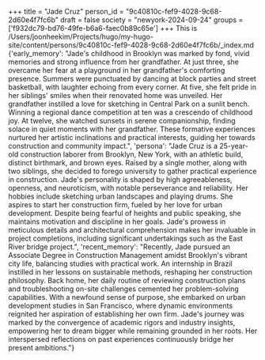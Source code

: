 +++
title = "Jade Cruz"
person_id = "9c40810c-fef9-4028-9c68-2d60e4f7fc6b"
draft = false
society = "newyork-2024-09-24"
groups = ['f932dc79-bd76-49fe-b6a6-faec0b89c65e']
+++
This is /Users/joonheekim/Projects/hugo/my-hugo-site/content/persons/9c40810c-fef9-4028-9c68-2d60e4f7fc6b/_index.md
{'early_memory': "Jade's childhood in Brooklyn was marked by fond, vivid memories and strong influence from her grandfather. At just three, she overcame her fear at a playground in her grandfather's comforting presence. Summers were punctuated by dancing at block parties and street basketball, with laughter echoing from every corner. At five, she felt pride in her siblings' smiles when their renovated home was unveiled. Her grandfather instilled a love for sketching in Central Park on a sunlit bench. Winning a regional dance competition at ten was a crescendo of childhood joy. At twelve, she watched sunsets in serene companionship, finding solace in quiet moments with her grandfather. These formative experiences nurtured her artistic inclinations and practical interests, guiding her towards construction and community impact.", 'persona': "Jade Cruz is a 25-year-old construction laborer from Brooklyn, New York, with an athletic build, distinct birthmark, and brown eyes. Raised by a single mother, along with two siblings, she decided to forego university to gather practical experience in construction. Jade's personality is shaped by high agreeableness, openness, and neuroticism, with notable perseverance and reliability. Her hobbies include sketching urban landscapes and playing drums. She aspires to start her construction firm, fueled by her love for urban development. Despite being fearful of heights and public speaking, she maintains motivation and discipline in her goals. Jade's prowess in meticulous details and architectural comprehension makes her invaluable in project completions, including significant undertakings such as the East River bridge project.", 'recent_memory': "Recently, Jade pursued an Associate Degree in Construction Management amidst Brooklyn's vibrant city life, balancing studies with practical work. An internship in Brazil instilled in her lessons on sustainable methods, reshaping her construction philosophy. Back home, her daily routine of reviewing construction plans and troubleshooting on-site challenges cemented her problem-solving capabilities. With a newfound sense of purpose, she embarked on urban development studies in San Francisco, where dynamic environments reignited her aspiration of establishing her own firm. Jade's journey was marked by the convergence of academic rigors and industry insights, empowering her to dream bigger while remaining grounded in her roots. Her interspersed reflections on past experiences continuously bridge her present ambitions."}
